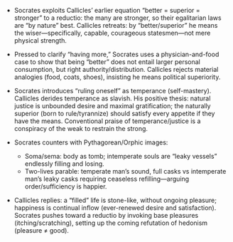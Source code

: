 - Socrates exploits Callicles’ earlier equation “better = superior = stronger” to a reductio: the many are stronger, so their egalitarian laws are “by nature” best. Callicles retreats: by “better/superior” he means the wiser—specifically, capable, courageous statesmen—not mere physical strength.

- Pressed to clarify “having more,” Socrates uses a physician-and-food case to show that being “better” does not entail larger personal consumption, but right authority/distribution. Callicles rejects material analogies (food, coats, shoes), insisting he means political superiority.

- Socrates introduces “ruling oneself” as temperance (self-mastery). Callicles derides temperance as slavish. His positive thesis: natural justice is unbounded desire and maximal gratification; the naturally superior (born to rule/tyrannize) should satisfy every appetite if they have the means. Conventional praise of temperance/justice is a conspiracy of the weak to restrain the strong.

- Socrates counters with Pythagorean/Orphic images:
  - Soma/sema: body as tomb; intemperate souls are “leaky vessels” endlessly filling and losing.
  - Two-lives parable: temperate man’s sound, full casks vs intemperate man’s leaky casks requiring ceaseless refilling—arguing order/sufficiency is happier.

- Callicles replies: a “filled” life is stone-like, without ongoing pleasure; happiness is continual inflow (ever-renewed desire and satisfaction). Socrates pushes toward a reductio by invoking base pleasures (itching/scratching), setting up the coming refutation of hedonism (pleasure ≠ good).